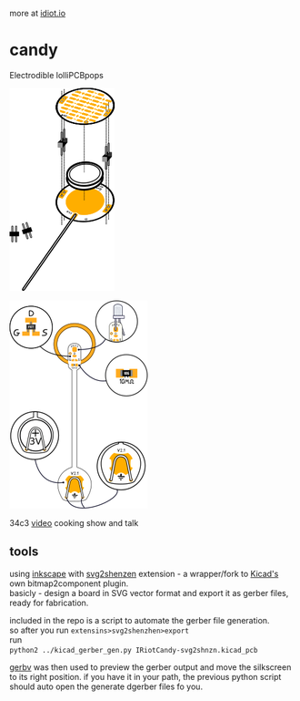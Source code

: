 more at [idiot.io](idiot.io)

# candy
Electrodible lolliPCBpops

![iso look](/GFX/asset_iso_v1.1.png?raw=true) 

![basic look](/GFX/asset_basic_2.1.png?raw=true) 

34c3 [video](https://www.youtube.com/watch?v=yhNaNCrcmBk) cooking show and talk  

## tools
using [inkscape](https://inkscape.org) with [svg2shenzen](https://github.com/badgeek/svg2shenzhen) extension - a wrapper/fork to [Kicad's](https://kicad.github.io) own bitmap2component plugin.  
basicly - design a board in SVG vector format and export it as gerber files, ready for fabrication.  

included in the repo is a script to automate the gerber file generation.  
so after you run `extensins>svg2shenzhen>export`  
run  
```python2 ../kicad_gerber_gen.py IRiotCandy-svg2shnzn.kicad_pcb```

[gerbv](http://gerbv.geda-project.org) was then used to preview the gerber output and move the silkscreen to its right position. if you have it in your path, the previous python script should auto open the generate dgerber files fo you. 
